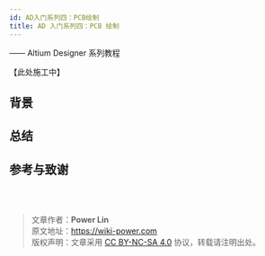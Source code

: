 ```yaml
---
id: AD入门系列四：PCB绘制
title: AD 入门系列四：PCB 绘制
---
```


—— Altium Designer 系列教程

【此处施工中】

## 背景

## 总结

## 参考与致谢

<br />

<br />

> 文章作者：**Power Lin**  
> 原文地址：<https://wiki-power.com>  
> 版权声明：文章采用 [CC BY-NC-SA 4.0](https://creativecommons.org/licenses/by/4.0/deed.zh) 协议，转载请注明出处。
